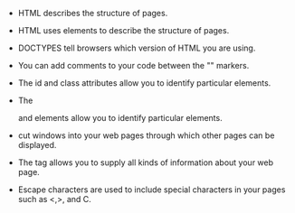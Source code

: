 * HTML describes the structure of pages. 
* HTML uses elements to describe the structure of pages. 

* DOCTYPES tell browsers which version of HTML you are using. 
* You can add comments to your code between the "<!--and-->" markers.
* The id and class attributes allow you to identify particular elements.
* The <div> and <span> elements allow you to identify particular elements.
* <iframes> cut windows into your web pages through which other pages can be displayed.
* The <meta> tag allows you to supply all kinds of information about your web page. 
* Escape characters are used to include special characters in your pages such as <,>, and C.
